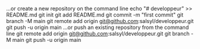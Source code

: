 …or create a new repository on the command line
echo "# developpeur" >> README.md
git init
git add README.md
git commit -m "first commit"
git branch -M main
git remote add origin git@github.com:salsyl/developpeur.git
git push -u origin main
…or push an existing repository from the command line
git remote add origin git@github.com:salsyl/developpeur.git
git branch -M main
git push -u origin main